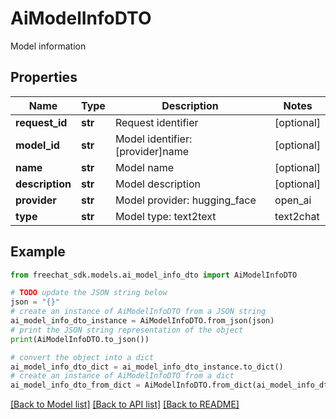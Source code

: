 # AiModelInfoDTO

Model information

## Properties

Name | Type | Description | Notes
------------ | ------------- | ------------- | -------------
**request_id** | **str** | Request identifier | [optional] 
**model_id** | **str** | Model identifier: [provider]name | [optional] 
**name** | **str** | Model name | [optional] 
**description** | **str** | Model description | [optional] 
**provider** | **str** | Model provider: hugging_face | open_ai | local_ai | in_process | dash_scope | unknown | [optional] 
**type** | **str** | Model type: text2text | text2chat | text2image | embedding | moderation | [optional] 

## Example

```python
from freechat_sdk.models.ai_model_info_dto import AiModelInfoDTO

# TODO update the JSON string below
json = "{}"
# create an instance of AiModelInfoDTO from a JSON string
ai_model_info_dto_instance = AiModelInfoDTO.from_json(json)
# print the JSON string representation of the object
print(AiModelInfoDTO.to_json())

# convert the object into a dict
ai_model_info_dto_dict = ai_model_info_dto_instance.to_dict()
# create an instance of AiModelInfoDTO from a dict
ai_model_info_dto_from_dict = AiModelInfoDTO.from_dict(ai_model_info_dto_dict)
```
[[Back to Model list]](../README.md#documentation-for-models) [[Back to API list]](../README.md#documentation-for-api-endpoints) [[Back to README]](../README.md)


